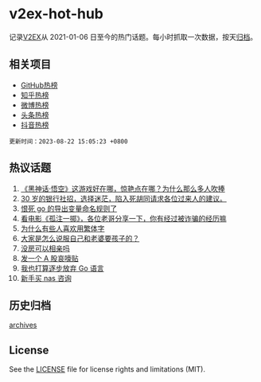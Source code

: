 # v2ex-hot-hub

 记录[V2EX](https://www.v2ex.com/)从 2021-01-06 日至今的热门话题。每小时抓取一次数据，按天[归档](archives)。
 
 ## 相关项目

- [GitHub热榜](https://github.com/snaildev/github-hot-hub)
- [知乎热榜](https://github.com/snaildev/zhihu-hot-hub)
- [微博热榜](https://github.com/snaildev/weibo-hot-hub)
- [头条热榜](https://github.com/snaildev/toutiao-hot-hub)
- [抖音热榜](https://github.com/snaildev/douyin-hot-hub)


 `更新时间：2023-08-22 15:05:23 +0800`

## 热议话题

1. [《黑神话·悟空》这游戏好在哪，惊艳点在哪？为什么那么多人吹捧](https://www.v2ex.com/t/967249)
1. [30 岁的银行社招，选择迷茫，陷入死胡同请求各位过来人的建议。](https://www.v2ex.com/t/967167)
1. [恨死 go 的导出变量命名规则了](https://www.v2ex.com/t/967198)
1. [看电影《孤注一掷》，各位老哥分享一下，你有经过被诈骗的经历嘛](https://www.v2ex.com/t/967294)
1. [为什么有些人喜欢用繁体字](https://www.v2ex.com/t/967330)
1. [大家是怎么说服自己和老婆要孩子的？](https://www.v2ex.com/t/967266)
1. [没房可以相亲吗](https://www.v2ex.com/t/967296)
1. [发一个 A 股哀嚎贴](https://www.v2ex.com/t/967309)
1. [我也打算逐步放弃 Go 语言](https://www.v2ex.com/t/967244)
1. [新手买 nas 咨询](https://www.v2ex.com/t/967253)

## 历史归档

[archives](archives)

## License

See the [LICENSE](LICENSE) file for license rights and limitations (MIT).
